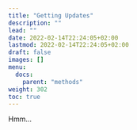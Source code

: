 ```yaml
---
title: "Getting Updates"
description: ""
lead: ""
date: 2022-02-14T22:24:05+02:00
lastmod: 2022-02-14T22:24:05+02:00
draft: false
images: []
menu:
  docs:
    parent: "methods"
weight: 302
toc: true
---
```


Hmm...

